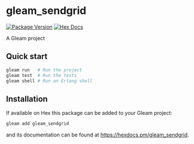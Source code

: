 # gleam_sendgrid

[![Package Version](https://img.shields.io/hexpm/v/gleam_sendgrid)](https://hex.pm/packages/gleam_sendgrid)
[![Hex Docs](https://img.shields.io/badge/hex-docs-ffaff3)](https://hexdocs.pm/gleam_sendgrid/)

A Gleam project

## Quick start

```sh
gleam run   # Run the project
gleam test  # Run the tests
gleam shell # Run an Erlang shell
```

## Installation

If available on Hex this package can be added to your Gleam project:

```sh
gleam add gleam_sendgrid
```

and its documentation can be found at <https://hexdocs.pm/gleam_sendgrid>.

